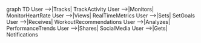 graph TD
  User -->|Tracks| TrackActivity
  User -->|Monitors| MonitorHeartRate
  User -->|Views| RealTimeMetrics
  User -->|Sets| SetGoals
  User -->|Receives| WorkoutRecommendations
  User -->|Analyzes| PerformanceTrends
  User -->|Shares| SocialMedia
  User -->|Gets| Notifications



